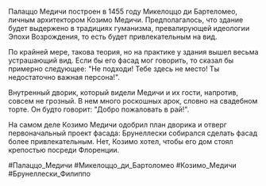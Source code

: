 Палаццо Медичи построен в 1455 году Микелоццо ди Бартеломео, личным архитектором Козимо Медичи. Предполагалось, что здание будет выдержено в традициях гуманизма, превалирующей идеологии Эпохи Возрождения, то есть будет привлекательным на вид.

По крайней мере, такова теория, но на практике у здания вышел весьма устрашающий вид. Если бы его фасад мог говорить, то сказал бы примерно следующее: "Не подходи! Тебе здесь не место! Ты недостаточно важная персона!".

Внутренный дворик, который видели Медичи и их гости, напротив, совсем не грозный. В нем много роскошных арок, словно на свадебном торте. Он будто говорит: "Добро пожаловать в рай!".

На самом деле Козимо Медичи одобрил план дворика и отверг первоначальный проект фасада: Брунеллески собирался сделать фасад более привлекательным. Нет, Козимо хотел, чтобы его дом стоял крепостью посреди Флоренции.

#Палаццо_Медичи
#Микелоццо_ди_Бартоломео
#Козимо_Медичи 
#Брунеллески_Филиппо